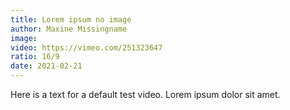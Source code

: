 ```yaml
---
title: Lorem ipsum no image
author: Maxine Missingname
image:
video: https://vimeo.com/251323647
ratio: 16/9
date: 2021-02-21
---
```

Here is a text for a default test video. Lorem ipsum dolor sit amet.